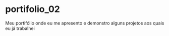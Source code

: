 # portifolio_02
 Meu portifólio onde eu me apresento e demonstro alguns projetos aos quais eu já trabalhei
